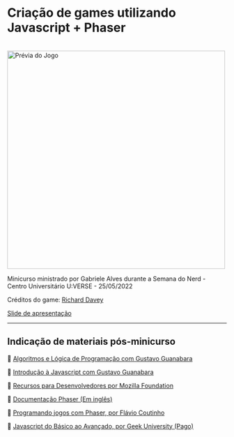 # Criação de games utilizando Javascript + Phaser
<br>
<img src="https://i.ibb.co/dkqF67k/Untitled-Project.gif" alt="Prévia do Jogo" width="500"/>
<br>

Minicurso ministrado por Gabriele Alves durante a Semana do Nerd - Centro Universitário U:VERSE - 25/05/2022

Créditos do game: [Richard Davey](https://twitter.com/photonstorm) 

[Slide de apresentação](https://bit.ly/slidejs123)

****
## Indicação de materiais pós-minicurso
🎥 [Algoritmos e Lógica de Programação com Gustavo Guanabara]()

🎥 [Introdução à Javascript com Gustavo Guanabara]()

📖 [Recursos para Desenvolvedores por Mozilla Foundation](https://developer.mozilla.org/pt-BR/)

📖 [Documentação Phaser (Em inglês)](http://phaser.io/learn)

🎥 [Programando jogos com Phaser, por Flávio Coutinho](https://www.youtube.com/watch?v=Qi_D4lwcap8)

🎥 [Javascript do Básico ao Avançado, por Geek University (Pago)](https://www.udemy.com/share/102zFM3@RauyDY4D_Ksm-K0UnGE-HwBY5BCi5F2ClOYaBB0W_bhEZFNmadb5n-mD13k_i9PWzQ==/)
